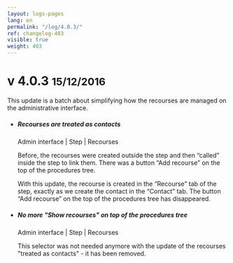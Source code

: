 ```yaml
---
layout: logs-pages
lang: en
permalink: "/log/4.0.3/"
ref: changelog-403
visible: true
weight: 403
---
```


# v 4.0.3   <small>15/12/2016</small>

<p class="alert alert-warning">This update is a batch about simplifying how the recourses are managed on the administrative interface.</p>

<ul class="list-view">
  <li>
    <h5>Recourses are treated as contacts</h5>
    <p class="meta-data">Admin interface | Step | Recourses</p>
    <p>Before, the recourses were created outside the step and then “called” inside the step to link them. There was a button “Add recourse” on the top of the procedures tree.</p>
    <p>With this update, the recourse is created in the “Recourse” tab of the step, exactly as we create the contact in the “Contact” tab. The button “Add recourse” on the top of the procedures tree has disappeared.</p>
  </li>  
  <li>
    <h5>No more "Show recourses" on top of the procedures tree</h5>
    <p class="meta-data">Admin interface | Step | Recourses</p>
    <p>This selector was not needed anymore with the update of the recourses "treated as contacts" - it has been removed.</p>
  </li>
</ul>
